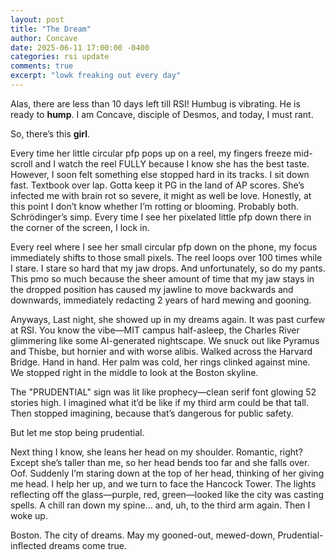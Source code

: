 ```yaml
---
layout: post
title: "The Dream"
author: Concave
date: 2025-06-11 17:00:00 -0400
categories: rsi update
comments: true
excerpt: "lowk freaking out every day"
---
```


Alas, there are less than 10 days left till RSI! Humbug is vibrating. He is ready to **hump**. I am Concave, disciple of Desmos, and today, I must rant. 

So, there’s this **girl**.  

Every time her little circular pfp pops up on a reel, my fingers freeze mid-scroll and I watch the reel FULLY because I know she has the best taste. However, I soon felt something else stopped hard in its tracks. I sit down fast. Textbook over lap. Gotta keep it PG in the land of AP scores. She’s infected me with brain rot so severe, it might as well be love. Honestly, at this point I don’t know whether I’m rotting or blooming. Probably both. Schrödinger’s simp. Every time I see her pixelated little pfp down there in the corner of the screen, I lock in.

Every reel where I see her small circular pfp down on the phone, my focus immediately shifts to those small pixels. The reel loops over 100 times while I stare. I stare so hard that my jaw drops. And unfortunately, so do my pants. This pmo so much because the sheer amount of time that my jaw stays in the dropped position has caused my jawline to move backwards and downwards, immediately redacting 2 years of hard mewing and gooning. 

Anyways, Last night, she showed up in my dreams again. It was past curfew at RSI. You know the vibe—MIT campus half-asleep, the Charles River glimmering like some AI-generated nightscape. We snuck out like Pyramus and Thisbe, but hornier and with worse alibis. Walked across the Harvard Bridge. Hand in hand. Her palm was cold, her rings clinked against mine. We stopped right in the middle to look at the Boston skyline.

The "PRUDENTIAL" sign was lit like prophecy—clean serif font glowing 52 stories high. I imagined what it’d be like if my third arm could be that tall. Then stopped imagining, because that’s dangerous for public safety.

But let me stop being prudential.

Next thing I know, she leans her head on my shoulder. Romantic, right? Except she’s taller than me, so her head bends too far and she falls over. Oof. Suddenly I’m staring down at the top of her head, thinking of her giving me head. I help her up, and we turn to face the Hancock Tower. The lights reflecting off the glass—purple, red, green—looked like the city was casting spells. A chill ran down my spine... and, uh, to the third arm again. Then I woke up.

Boston. The city of dreams. May my gooned-out, mewed-down, Prudential-inflected dreams come true.
